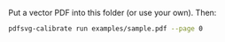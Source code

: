 Put a vector PDF into this folder (or use your own). Then:

```bash
pdfsvg-calibrate run examples/sample.pdf --page 0
```
